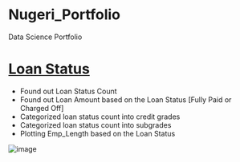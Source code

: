 # Nugeri_Portfolio
Data Science Portfolio

# [Loan Status](https://github.com/nugerid/CreditRPrj) 
* Found out Loan Status Count
* Found out Loan Amount based on the Loan Status [Fully Paid or Charged Off]
* Categorized loan status count into credit grades
* Categorized loan status count into subgrades
* Plotting Emp_Length based on the Loan Status

![image](https://user-images.githubusercontent.com/74693920/197812872-e21b808a-c582-4d07-a10c-ab0ac45a76b9.png)

